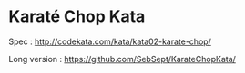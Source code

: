 # Karaté Chop Kata

Spec : http://codekata.com/kata/kata02-karate-chop/

Long version : https://github.com/SebSept/KarateChopKata/ 